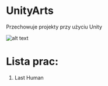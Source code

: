 # UnityArts

Przechowuje projekty przy użyciu Unity


![alt text](https://image.ibb.co/mK9z08/unity_background_image_8.jpg)

# Lista prac:
1) Last Human 

